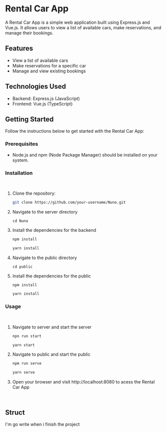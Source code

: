 # Rental Car App

A Rental Car App is a simple web application built using Express.js and Vue.js. It allows users to view a list of available cars, make reservations, and manage their bookings.

## Features

- View a list of available cars
- Make reservations for a specific car
- Manage and view existing bookings

## Technologies Used

- Backend: Express.js (JavaScript)
- Frontend: Vue.js (TypeScript)

## Getting Started

Follow the instructions below to get started with the Rental Car App:

### Prerequisites

- Node.js and npm (Node Package Manager) should be installed on your system.

### Installation
<br>


1. Clone the repository:

   ```bash
   git clone https://github.com/your-username/Nuno.git
   ```

2. Navigate to the server directory

    ```
    cd Nuno
    ``` 

3. Install the dependencies for the backend

    ```bash
    npm install
    ```
    ```bash
    yarn install
    ```

4. Navigate to the public directory

    ```
    cd public
    ```

5. Install the dependencies for the public

    ```bash
    npm install
    ```
    ```bash
    yarn install
    ```

### Usage
<br>

1. Navigate to server and start the server

    ```bash
    npn run start
    ```
    ```bash
    yarn start
    ```

2. Navigate to public and start the public

    ```bash
    npm run serve
    ```
    ```bash
    yarn serve
    ```
3. Open your browser and visit http://localhost:8080 to acess the Rental Car App

<br>

## Struct

I'm go write when i finish the project